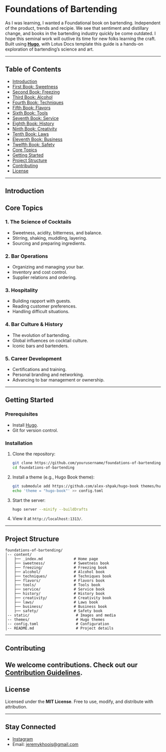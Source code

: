 # **Foundations of Bartending**  

As I was learning, I wanted a Foundational book on bartending. Independent of the product, trends and recipie. We see that sentiment and distillary change, and books in the bartending industry quickly be come outdated. I hope this seminal work will outlive its time for new folks learning the craft.
Built using **[Hugo](https://gohugo.io/)**, with Lotus Docs template this guide is a hands-on exploration of bartending’s science and art.  

---

## **Table of Contents**  
- [Introduction](#introduction)  
- [First Book: Sweetness](#first-book-sweetness)  
- [Second Book: Freezing](#second-book-freezing)  
- [Third Book: Alcohol](#third-book-alcohol)  
- [Fourth Book: Techniques](#fourth-book-techniques)  
- [Fifth Book: Flavors](#fifth-book-flavors)  
- [Sixth Book: Tools](#sixth-book-tools)  
- [Seventh Book: Service](#seventh-book-service)  
- [Eighth Book: History](#eighth-book-history)  
- [Ninth Book: Creativity](#ninth-book-creativity)  
- [Tenth Book: Laws](#tenth-book-laws)  
- [Eleventh Book: Business](#eleventh-book-business)  
- [Twelfth Book: Safety](#twelfth-book-safety)  
- [Core Topics](#core-topics)  
- [Getting Started](#getting-started)  
- [Project Structure](#project-structure)  
- [Contributing](#contributing)  
- [License](#license)  

---

## **Introduction**  

## **Core Topics**  

### **1. The Science of Cocktails**  
- Sweetness, acidity, bitterness, and balance.  
- Stirring, shaking, muddling, layering.  
- Sourcing and preparing ingredients.  

### **2. Bar Operations**  
- Organizing and managing your bar.  
- Inventory and cost control.  
- Supplier relations and ordering.  

### **3. Hospitality**  
- Building rapport with guests.  
- Reading customer preferences.  
- Handling difficult situations.  

### **4. Bar Culture & History**  
- The evolution of bartending.  
- Global influences on cocktail culture.  
- Iconic bars and bartenders.  

### **5. Career Development**  
- Certifications and training.  
- Personal branding and networking.  
- Advancing to bar management or ownership.  

---

## **Getting Started**  

### **Prerequisites**  
- Install [Hugo](https://gohugo.io/getting-started/installing/).  
- Git for version control.  

### **Installation**  
1. Clone the repository:  
   ```bash  
   git clone https://github.com/yourusername/foundations-of-bartending.git  
   cd foundations-of-bartending  
   ```  

2. Install a theme (e.g., Hugo Book theme):  
   ```bash  
   git submodule add https://github.com/alex-shpak/hugo-book themes/hugo-book  
   echo 'theme = "hugo-book"' >> config.toml  
   ```  

3. Start the server:  
   ```bash  
   hugo server --minify --buildDrafts  
   ```  

4. View it at `http://localhost:1313/`.  

---

## **Project Structure**  

```
foundations-of-bartending/  
│-- content/  
│   ├── _index.md              # Home page  
│   ├── sweetness/             # Sweetness book  
│   ├── freezing/              # Freezing book  
│   ├── alcohol/               # Alcohol book  
│   ├── techniques/            # Techniques book  
│   ├── flavors/               # Flavors book  
│   ├── tools/                 # Tools book  
│   ├── service/               # Service book  
│   ├── history/               # History book  
│   ├── creativity/            # Creativity book  
│   ├── laws/                  # Laws book  
│   ├── business/              # Business book  
│   ├── safety/                # Safety book  
│-- static/                     # Images and media  
│-- themes/                     # Hugo themes  
│-- config.toml                 # Configuration  
│-- README.md                   # Project details  
```

---

## **Contributing**  

We welcome contributions. Check out our [Contribution Guidelines](docs/contributing.md).
---

## **License**  
Licensed under the **MIT License**. Free to use, modify, and distribute with attribution.

---

## **Stay Connected**  
- [Instagram](https://www.instagram.com/moistpot)  
- Email: jeremykhoois@gmail.com  

